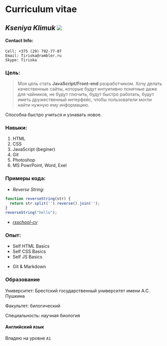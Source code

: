 # Curriculum vitae

## _**Kseniya Klimuk**_ ![](https://avatars2.githubusercontent.com/u/70016294?s=60&u=65b021c7e441426db83f56bd2bc40e48a939f936&v=4)

#### Contact Info:
```no-highlight
Cell: +375 (29) 792-77-07
Email: Tirioka@rambler.ru
Skype: Tirioka
```

### **Цель:**
>Моя цель стать **JavaScript/Front-end** разработчиком.
Хочу делать качественные сайты, которые будут интуитивно понятные даже для чайников, не будут глючить, будут быстро работать, будут иметь дружественный интерфейс, чтобы пользователи могли найти нужную ему информацию.

Способна быстро учиться и узнавать новое.

### **Навыки:**
1. HTML
2. CSS
3. JavaScript (beginer)
4. Git
5. Photoshop
6. MS PowrPoint, Word, Exel

### **Примеры кода:**
* *Reverse String:*
```javascript
function reverseString(str) {
  return str.split('').reverse().join('');
}
reverseString("hello");
```
* *[rsschool-cv]*

### **Опыт:**
* Self HTML Basics
* Self CSS Basics
* Self JS Basics
+ Git & Markdown

### **Образование**
Университет: Брестский государственный университет имени А.С. Пушкина

Факультет: билогический

Специальность: научная биология



#### **Английский язык**
Владею на уровне `A1`


[rsschool-cv]: https://github.com/KlimukKA/rsschool-cv